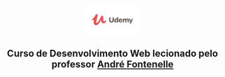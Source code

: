 <p align="center">
<a href="https://www.udemy.com/">
<img src="https://github.com/WhoisBsa/Curso-Web-Developer/blob/master/exercicios%20limpos%20-%20HTML/unidade11-projeto/imagens/default-meta-image.png" width="25%">
</a>
</p>


<h2 align="center"> Curso de Desenvolvimento Web lecionado pelo professor <a href="https://www.udemy.com/user/andrefontenelle-2/">André Fontenelle</a> </h2>
